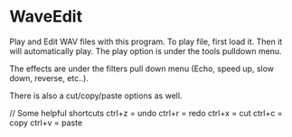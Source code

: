 # WaveEdit


Play and Edit WAV files with this program. 
  To play file, first load it. Then it will automatically play. The play option is under the tools pulldown menu. 
  
  The effects are under the filters pull down menu (Echo, speed up, slow down, reverse, etc..). 
  
  There is also a cut/copy/paste options as well.
  
  // Some helpful shortcuts 
  ctrl+z = undo
  ctrl+r = redo
  ctrl+x = cut
  ctrl+c = copy
  ctrl+v = paste
